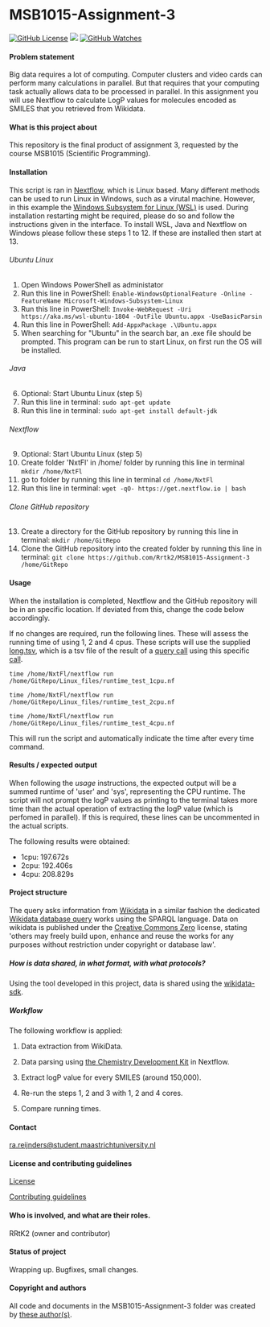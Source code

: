 # MSB1015-Assignment-3

[![GitHub License](https://img.shields.io/github/license/Rrtk2/MSB1015-Assignment-3)](https://github.com/Rrtk2/MSB1015-Assignment-3/blob/master/LICENSE.md) ![](https://img.shields.io/badge/Status-Wrapping_up-green) [![GitHub Watches](https://img.shields.io/github/watchers/Rrtk2/MSB1015-Assignment-3.svg?style=social&label=Watch&maxAge=2592000)](https://github.com/Rrtk2/MSB1015-Assignment-3/watchers) 

#### Problem statement
Big data requires a lot of computing. Computer clusters and video cards can perform
many calculations in parallel. But that requires that your computing task actually
allows data to be processed in parallel. In this assignment you will use Nextflow to
calculate LogP values for molecules encoded as SMILES that you retrieved from
Wikidata.

#### What is this project about
This repository is the final product of assignment 3, requested by the course MSB1015 (Scientific Programming). 


#### Installation
This script is ran in [Nextflow](https://www.nextflow.io/), which is Linux based. Many different methods can be used to run Linux in Windows, such as a virutal machine. However, in this example the [Windows Subsystem for Linux (WSL)](https://docs.microsoft.com/en-us/Windows/wsl/faq) is used. During installation restarting might be required, please do so and follow the instructions given in the interface. To install WSL, Java and Nextflow on Windows please follow these steps 1 to 12. If these are installed then start at 13.

###### Ubuntu Linux
1) Open Windows PowerShell as administator
2) Run this line in PowerShell: `Enable-WindowsOptionalFeature -Online -FeatureName Microsoft-Windows-Subsystem-Linux`
3) Run this line in PowerShell: `Invoke-WebRequest -Uri https://aka.ms/wsl-ubuntu-1804 -OutFile Ubuntu.appx -UseBasicParsin`
4) Run this line in PowerShell: `Add-AppxPackage .\Ubuntu.appx`
5) When searching for "Ubuntu" in the search bar, an .exe file should be prompted. This program can be run to start Linux, on first run the OS will be installed.

###### Java
6) Optional: Start Ubuntu Linux (step 5)
7) Run this line in terminal: `sudo apt-get update`
8) Run this line in terminal: `sudo apt-get install default-jdk`

###### Nextflow
9) Optional: Start Ubuntu Linux (step 5)
10) Create folder 'NxtFl' in /home/ folder by running this line in terminal `mkdir /home/NxtFl`
11) go to folder by running this line in terminal `cd /home/NxtFl`
12) Run this line in terminal: `wget -qO- https://get.nextflow.io | bash`

###### Clone GitHub repository
13) Create a directory for the GitHub repository by running this line in terminal: `mkdir /home/GitRepo`
14) Clone the GitHub repository into the created folder by running this line in terminal: `git clone https://github.com/Rrtk2/MSB1015-Assignment-3 /home/GitRepo` 

#### Usage
When the installation is completed, Nextflow and the GitHub repository will be in an specific location. If deviated from this, change the code below accordingly.

If no changes are required, run the following lines. These will assess the running time of using 1, 2 and 4 cpus. These scripts will use the supplied [long.tsv](https://github.com/Rrtk2/MSB1015-Assignment-3/blob/master/Linux_files/long.tsv), which is a tsv file of the result of a [query call](https://query.wikidata.org/) using this specific [call](https://github.com/Rrtk2/MSB1015-Assignment-3/blob/master/Linux_files/getSMILES.rq).

`time /home/NxtFl/nextflow run /home/GitRepo/Linux_files/runtime_test_1cpu.nf`

`time /home/NxtFl/nextflow run /home/GitRepo/Linux_files/runtime_test_2cpu.nf`

`time /home/NxtFl/nextflow run /home/GitRepo/Linux_files/runtime_test_4cpu.nf`

This will run the script and automatically indicate the time after every time command.


#### Results / expected output
When following the *usage* instructions, the expected output will be a summed runtime of 'user' and 'sys', representing the CPU runtime. The script will not prompt the logP values as printing to the terminal takes more time than the actual operation of extracting the logP value (which is perfomed in parallel). If this is required, these lines can be uncommented in the actual scripts. 

The following results were obtained:
- 1cpu: 197.672s
- 2cpu: 192.406s
- 4cpu: 208.829s

#### Project structure
The query asks information from [Wikidata](http://wikidata.org) in a similar fashion the dedicated [Wikidata database query](https://query.wikidata.org/) works using the SPARQL language. Data on wikidata is published under the [Creative Commons Zero](https://creativecommons.org/share-your-work/public-domain/cc0) license, stating 'others may freely build upon, enhance and reuse the works for any purposes without restriction under copyright or database law'.

##### How is data shared, in what format, with what protocols?
Using the tool developed in this project, data is shared using the [wikidata-sdk](https://www.wikidata.org/w/api.php). 

##### Workflow
The following workflow is applied:

1) Data extraction from WikiData.

2) Data parsing using [the Chemistry Development Kit](https://cdk.github.io/cdk/) in Nextflow.

3) Extract logP value for every SMILES (around 150,000).

4) Re-run the steps 1, 2 and 3 with 1, 2 and 4 cores.

5) Compare running times.


#### Contact
ra.reijnders@student.maastrichtuniversity.nl


#### License and contributing guidelines
[License](/LICENSE.md) 

[Contributing guidelines](/CONTRIBUTING.md) 


#### Who is involved, and what are their roles.
RRtK2 (owner and contributor)


#### Status of project
Wrapping up. Bugfixes, small changes.


#### Copyright and authors
All code and documents in the MSB1015-Assignment-3 folder was created by [these author(s)](/AUTHORS.md).
